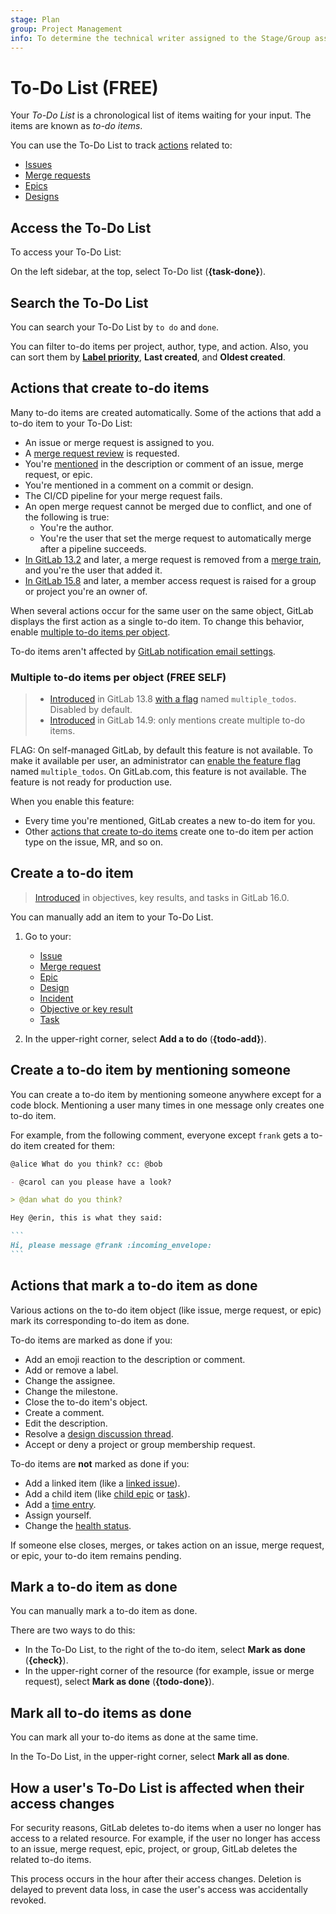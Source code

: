 ```yaml
---
stage: Plan
group: Project Management
info: To determine the technical writer assigned to the Stage/Group associated with this page, see https://about.gitlab.com/handbook/product/ux/technical-writing/#assignments
---
```


# To-Do List **(FREE)**

Your *To-Do List* is a chronological list of items waiting for your input.
The items are known as *to-do items*.

You can use the To-Do List to track [actions](#actions-that-create-to-do-items) related to:

- [Issues](project/issues/index.md)
- [Merge requests](project/merge_requests/index.md)
- [Epics](group/epics/index.md)
- [Designs](project/issues/design_management.md)

## Access the To-Do List

To access your To-Do List:

On the left sidebar, at the top, select To-Do list (**{task-done}**).

## Search the To-Do List

You can search your To-Do List by `to do` and `done`.

You can filter to-do items per project, author, type, and action.
Also, you can sort them by [**Label priority**](project/labels.md#set-label-priority),
**Last created**, and **Oldest created**.

## Actions that create to-do items

Many to-do items are created automatically.
Some of the actions that add a to-do item to your To-Do List:

- An issue or merge request is assigned to you.
- A [merge request review](project/merge_requests/reviews/index.md) is requested.
- You're [mentioned](discussions/index.md#mentions) in the description or
  comment of an issue, merge request, or epic.
- You're mentioned in a comment on a commit or design.
- The CI/CD pipeline for your merge request fails.
- An open merge request cannot be merged due to conflict, and one of the
  following is true:
  - You're the author.
  - You're the user that set the merge request to automatically merge after a
    pipeline succeeds.
- [In GitLab 13.2](https://gitlab.com/gitlab-org/gitlab/-/issues/12136) and later, a
  merge request is removed from a
  [merge train](../ci/pipelines/merge_trains.md),
  and you're the user that added it.
- [In GitLab 15.8](https://gitlab.com/gitlab-org/gitlab/-/issues/374725) and later,
  a member access request is raised for a group or project you're an owner of.

When several actions occur for the same user on the same object,
GitLab displays the first action as a single to-do item.
To change this behavior, enable
[multiple to-do items per object](#multiple-to-do-items-per-object).

To-do items aren't affected by [GitLab notification email settings](profile/notifications.md).

### Multiple to-do items per object **(FREE SELF)**

<!-- When the feature flag is removed, integrate this topic into the one above. -->

> - [Introduced](https://gitlab.com/gitlab-org/gitlab/-/issues/28355) in GitLab 13.8 [with a flag](../administration/feature_flags.md) named `multiple_todos`. Disabled by default.
> - [Introduced](https://gitlab.com/gitlab-org/gitlab/-/merge_requests/82470) in GitLab 14.9: only mentions create multiple to-do items.

FLAG:
On self-managed GitLab, by default this feature is not available. To make it available per user,
an administrator can [enable the feature flag](../administration/feature_flags.md) named `multiple_todos`.
On GitLab.com, this feature is not available.
The feature is not ready for production use.

When you enable this feature:

- Every time you're mentioned, GitLab creates a new to-do item for you.
- Other [actions that create to-do items](#actions-that-create-to-do-items)
  create one to-do item per action type on the issue, MR, and so on.

## Create a to-do item

> [Introduced](https://gitlab.com/gitlab-org/gitlab/-/issues/390549) in objectives, key results, and tasks in GitLab 16.0.

You can manually add an item to your To-Do List.

1. Go to your:

   - [Issue](project/issues/index.md)
   - [Merge request](project/merge_requests/index.md)
   - [Epic](group/epics/index.md)
   - [Design](project/issues/design_management.md)
   - [Incident](../operations/incident_management/incidents.md)
   - [Objective or key result](../user/okrs.md)
   - [Task](tasks.md)

1. In the upper-right corner, select  **Add a to do** (**{todo-add}**).

## Create a to-do item by mentioning someone

You can create a to-do item by mentioning someone anywhere except for a code block. Mentioning a user many times in one message only creates one to-do item.

For example, from the following comment, everyone except `frank` gets a to-do item created for them:

````markdown
@alice What do you think? cc: @bob

- @carol can you please have a look?

> @dan what do you think?

Hey @erin, this is what they said:

```
Hi, please message @frank :incoming_envelope:
```
````

## Actions that mark a to-do item as done

Various actions on the to-do item object (like issue, merge request, or epic) mark its
corresponding to-do item as done.

To-do items are marked as done if you:

- Add an emoji reaction to the description or comment.
- Add or remove a label.
- Change the assignee.
- Change the milestone.
- Close the to-do item's object.
- Create a comment.
- Edit the description.
- Resolve a [design discussion thread](project/issues/design_management.md#resolve-a-discussion-thread-on-a-design).
- Accept or deny a project or group membership request.

To-do items are **not** marked as done if you:

- Add a linked item (like a [linked issue](project/issues/related_issues.md)).
- Add a child item (like [child epic](group/epics/manage_epics.md#multi-level-child-epics) or [task](tasks.md)).
- Add a [time entry](project/time_tracking.md).
- Assign yourself.
- Change the [health status](project/issues/managing_issues.md#health-status).

If someone else closes, merges, or takes action on an issue, merge request, or
epic, your to-do item remains pending.

## Mark a to-do item as done

You can manually mark a to-do item as done.

There are two ways to do this:

- In the To-Do List, to the right of the to-do item, select **Mark as done** (**{check}**).
- In the upper-right corner of the resource (for example, issue or merge request), select **Mark as done** (**{todo-done}**).

## Mark all to-do items as done

You can mark all your to-do items as done at the same time.

In the To-Do List, in the upper-right corner, select **Mark all as done**.

## How a user's To-Do List is affected when their access changes

For security reasons, GitLab deletes to-do items when a user no longer has access to a related resource.
For example, if the user no longer has access to an issue, merge request, epic, project, or group,
GitLab deletes the related to-do items.

This process occurs in the hour after their access changes. Deletion is delayed to
prevent data loss, in case the user's access was accidentally revoked.
